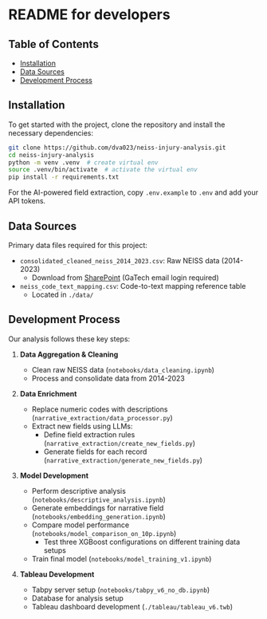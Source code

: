 # README for developers

## Table of Contents

- [Installation](#installation)
- [Data Sources](#data-sources)
- [Development Process](#development-process)

## Installation

To get started with the project, clone the repository and install the necessary dependencies:

```sh
git clone https://github.com/dva023/neiss-injury-analysis.git
cd neiss-injury-analysis
python -m venv .venv  # create virtual env
source .venv/bin/activate  # activate the virtual env
pip install -r requirements.txt
```

For the AI-powered field extraction, copy `.env.example` to `.env` and add your API tokens.

## Data Sources

Primary data files required for this project:

- `consolidated_cleaned_neiss_2014_2023.csv`: Raw NEISS data (2014-2023)
  - Download from [SharePoint](https://gtvault.sharepoint.com/:x:/s/cse6242groupprojectchat/EbMcEGz4dzpKnl6qIT-oSG4BqToa0ZMSI4rVL9CFyb-gVg?e=cTygq0) (GaTech email login required)
- `neiss_code_text_mapping.csv`: Code-to-text mapping reference table
  - Located in `./data/`

## Development Process

Our analysis follows these key steps:

1. **Data Aggregation & Cleaning**
   - Clean raw NEISS data (`notebooks/data_cleaning.ipynb`)
   - Process and consolidate data from 2014-2023

2. **Data Enrichment**
   - Replace numeric codes with descriptions (`narrative_extraction/data_processor.py`)
   - Extract new fields using LLMs:
     - Define field extraction rules (`narrative_extraction/create_new_fields.py`)
     - Generate fields for each record (`narrative_extraction/generate_new_fields.py`)

3. **Model Development**
   - Perform descriptive analysis (`notebooks/descriptive_analysis.ipynb`)
   - Generate embeddings for narrative field (`notebooks/embedding_generation.ipynb`)
   - Compare model performance (`notebooks/model_comparison_on_10p.ipynb`)
     - Test three XGBoost configurations on different training data setups
   - Train final model (`notebooks/model_training_v1.ipynb`)

4. **Tableau Development**

   - Tabpy server setup (`notebooks/tabpy_v6_no_db.ipynb`)
   - Database for analysis setup
   - Tableau dashboard development (`./tableau/tableau_v6.twb`)
